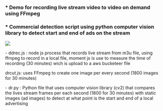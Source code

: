 <h3>* Demo for recording live stream video to video on demand using FFmpeg </h3>
<h3>* Commercial detection script using  python computer vision library to detect start and end of ads on the stream </h3>
<img src="https://pyimagesearch.com/wp-content/uploads/2014/06/compare_original_contrast.jpg"> 


<p>
- ddrec.js : node js process that records live stream from m3u file, using ffmpeg to record in a local file,
moment js is use to measure the time of recording (30 minutes) wich is upload to a aws bucketeer file
</p>
<p>drcut.js: uses FFmpeg to create one image per every second (1800 images for 30 minutes) </p> 
<p>
- dr.py : Python file that uses computer vision library (cv2) that compares the lives stream frames per each second 
  (1800 for 30 minutes) with static images (ad images) to detect at what point is the start and end of a local advertising
 </p>


